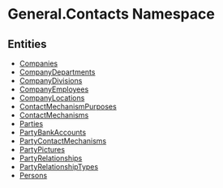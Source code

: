 ﻿---
uid: General.Contacts
---
# General.Contacts Namespace

## Entities
- [Companies](General.Contacts.Companies.md)  
- [CompanyDepartments](General.Contacts.CompanyDepartments.md)  
- [CompanyDivisions](General.Contacts.CompanyDivisions.md)  
- [CompanyEmployees](General.Contacts.CompanyEmployees.md)  
- [CompanyLocations](General.Contacts.CompanyLocations.md)  
- [ContactMechanismPurposes](General.Contacts.ContactMechanismPurposes.md)  
- [ContactMechanisms](General.Contacts.ContactMechanisms.md)  
- [Parties](General.Contacts.Parties.md)  
- [PartyBankAccounts](General.Contacts.PartyBankAccounts.md)  
- [PartyContactMechanisms](General.Contacts.PartyContactMechanisms.md)  
- [PartyPictures](General.Contacts.PartyPictures.md)  
- [PartyRelationships](General.Contacts.PartyRelationships.md)  
- [PartyRelationshipTypes](General.Contacts.PartyRelationshipTypes.md)  
- [Persons](General.Contacts.Persons.md)  

